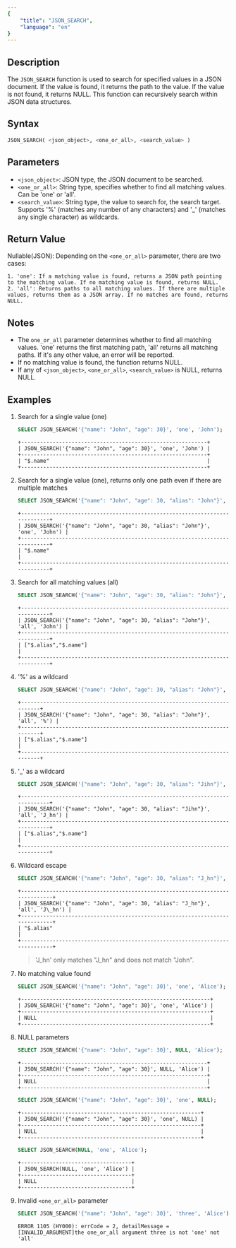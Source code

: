 ```yaml
---
{
    "title": "JSON_SEARCH",
    "language": "en"
}
---
```


## Description

The `JSON_SEARCH` function is used to search for specified values in a JSON document. If the value is found, it returns the path to the value. If the value is not found, it returns NULL. This function can recursively search within JSON data structures.

## Syntax

```sql
JSON_SEARCH( <json_object>, <one_or_all>, <search_value> )
```
## Parameters
- `<json_object>`: JSON type, the JSON document to be searched.
- `<one_or_all>`: String type, specifies whether to find all matching values. Can be 'one' or 'all'.
- `<search_value>`: String type, the value to search for, the search target.
    Supports '%' (matches any number of any characters) and '_' (matches any single character) as wildcards.

## Return Value
Nullable(JSON): Depending on the `<one_or_all>` parameter, there are two cases:

    1. 'one': If a matching value is found, returns a JSON path pointing to the matching value. If no matching value is found, returns NULL.
    2. 'all': Returns paths to all matching values. If there are multiple values, returns them as a JSON array. If no matches are found, returns NULL.

## Notes
- The `one_or_all` parameter determines whether to find all matching values. 'one' returns the first matching path, 'all' returns all matching paths. If it's any other value, an error will be reported.
- If no matching value is found, the function returns NULL.
- If any of `<json_object>`, `<one_or_all>`, `<search_value>` is NULL, returns NULL.

## Examples

1. Search for a single value (one)
    ```sql
    SELECT JSON_SEARCH('{"name": "John", "age": 30}', 'one', 'John');
    ```
    ```text
    +-----------------------------------------------------------+
    | JSON_SEARCH('{"name": "John", "age": 30}', 'one', 'John') |
    +-----------------------------------------------------------+
    | "$.name"                                                  |
    +-----------------------------------------------------------+

    ```
2. Search for a single value (one), returns only one path even if there are multiple matches
    ```sql
    SELECT JSON_SEARCH('{"name": "John", "age": 30, "alias": "John"}', 'one', 'John');
    ```
    ```text
    +----------------------------------------------------------------------------+
    | JSON_SEARCH('{"name": "John", "age": 30, "alias": "John"}', 'one', 'John') |
    +----------------------------------------------------------------------------+
    | "$.name"                                                                   |
    +----------------------------------------------------------------------------+
    ```
3. Search for all matching values (all)
    ```sql
    SELECT JSON_SEARCH('{"name": "John", "age": 30, "alias": "John"}', 'all', 'John');
    ```
    ```text
    +----------------------------------------------------------------------------+
    | JSON_SEARCH('{"name": "John", "age": 30, "alias": "John"}', 'all', 'John') |
    +----------------------------------------------------------------------------+
    | ["$.alias","$.name"]                                                       |
    +----------------------------------------------------------------------------+
    ```
4. '%' as a wildcard
    ```sql
    SELECT JSON_SEARCH('{"name": "John", "age": 30, "alias": "John"}', 'all', '%');
    ```
    ```text
    +-------------------------------------------------------------------------+
    | JSON_SEARCH('{"name": "John", "age": 30, "alias": "John"}', 'all', '%') |
    +-------------------------------------------------------------------------+
    | ["$.alias","$.name"]                                                    |
    +-------------------------------------------------------------------------+
    ```
5. '_' as a wildcard
    ```sql
    SELECT JSON_SEARCH('{"name": "John", "age": 30, "alias": "Jihn"}', 'all', 'J_hn');
    ```
    ```text
    +----------------------------------------------------------------------------+
    | JSON_SEARCH('{"name": "John", "age": 30, "alias": "Jihn"}', 'all', 'J_hn') |
    +----------------------------------------------------------------------------+
    | ["$.alias","$.name"]                                                       |
    +----------------------------------------------------------------------------+
    ```
6. Wildcard escape
    ```sql
    SELECT JSON_SEARCH('{"name": "John", "age": 30, "alias": "J_hn"}', 'all', 'J\_hn');
    ```
    ```text
    +-----------------------------------------------------------------------------+
    | JSON_SEARCH('{"name": "John", "age": 30, "alias": "J_hn"}', 'all', 'J\_hn') |
    +-----------------------------------------------------------------------------+
    | "$.alias"                                                                   |
    +-----------------------------------------------------------------------------+
    ```
    > 'J\_hn' only matches "J_hn" and does not match "John".
7. No matching value found

    ```sql
    SELECT JSON_SEARCH('{"name": "John", "age": 30}', 'one', 'Alice');
    ```
    ```text
    +------------------------------------------------------------+
    | JSON_SEARCH('{"name": "John", "age": 30}', 'one', 'Alice') |
    +------------------------------------------------------------+
    | NULL                                                       |
    +------------------------------------------------------------+
    ```
8. NULL parameters
    ```sql
    SELECT JSON_SEARCH('{"name": "John", "age": 30}', NULL, 'Alice');
    ```
    ```text
    +-----------------------------------------------------------+
    | JSON_SEARCH('{"name": "John", "age": 30}', NULL, 'Alice') |
    +-----------------------------------------------------------+
    | NULL                                                      |
    +-----------------------------------------------------------+
    ```
    ```sql
    SELECT JSON_SEARCH('{"name": "John", "age": 30}', 'one', NULL);
    ```
    ```text
    +---------------------------------------------------------+
    | JSON_SEARCH('{"name": "John", "age": 30}', 'one', NULL) |
    +---------------------------------------------------------+
    | NULL                                                    |
    +---------------------------------------------------------+
    ```
    ```sql
    SELECT JSON_SEARCH(NULL, 'one', 'Alice');
    ```
    ```
    +-----------------------------------+
    | JSON_SEARCH(NULL, 'one', 'Alice') |
    +-----------------------------------+
    | NULL                              |
    +-----------------------------------+
    ```
9. Invalid `<one_or_all>` parameter
    ```sql
    SELECT JSON_SEARCH('{"name": "John", "age": 30}', 'three', 'Alice');
    ```
    ```text
    ERROR 1105 (HY000): errCode = 2, detailMessage = [INVALID_ARGUMENT]the one_or_all argument three is not 'one' not 'all'
    ```